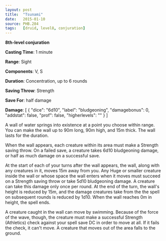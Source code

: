 ```yaml
---
layout: post
title:  "Tsunami"
date:   2015-01-10
source: PHB.284
tags:   [druid, level8, conjuration]
---
```


**8th-level conjuration**

**Casting Time**: 1 minute

**Range**: Sight

**Components**: V, S

**Duration**: Concentration, up to 6 rounds

**Saving Throw**: Strength

**Save For**: half damage

**Damage**: [ { "dice": "6d10", "label": "bludgeoning", "damagebonus": 0, "addstat": false, "prof": false, "higherlevels": "" } ]

A wall of water springs into existence at a point you choose within range. You can make the wall up to 90m long, 90m high, and 15m thick. The wall lasts for the duration.

When the wall appears, each creature within its area must make a Strength saving throw. On a failed save, a creature takes 6d10 bludgeoning damage, or half as much damage on a successful save.

At the start of each of your turns after the wall appears, the wall, along with any creatures in it, moves 15m away from you. Any Huge or smaller creature inside the wall or whose space the wall enters when it moves must succeed on a Strength saving throw or take 5d10 bludgeoning damage. A creature can take this damage only once per round. At the end of the turn, the wall's height is reduced by 15m, and the damage creatures take from the the spell on subsequent rounds is reduced by 1d10. When the wall reaches 0m in height, the spell ends.

A creature caught in the wall can move by swimming. Because of the force of the wave, though, the creature must make a successful Strength (Athletics) check against your spell save DC in order to move at all. If it fails the check, it can't move. A creature that moves out of the area falls to the ground.
